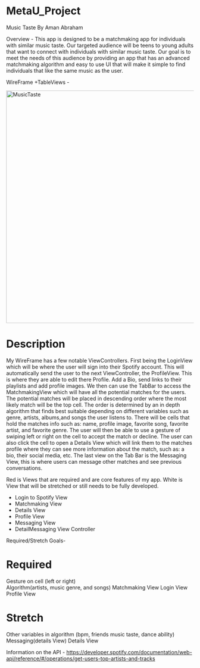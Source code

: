 # MetaU_Project



Music Taste
By Aman Abraham



Overview - This app is designed to be a matchmaking app for individuals with similar music taste. Our targeted audience will be teens to young adults that want to connect with individuals with similar music taste. Our goal is to meet the needs of this audience by providing an app that has an advanced matchmaking algorithm and easy to use UI that will make it simple to find individuals that like the same music as the user.

WireFrame +TableViews - 

<img width="625" alt="MusicTaste" src="https://user-images.githubusercontent.com/103143506/176490910-33d12f03-95b2-448b-975a-3798db74684c.png">







# Description

My WireFrame has a few notable ViewControllers. First being the LoginView which will be where the user will sign into their Spotify account. This will automatically send the user to the next ViewController, the ProfileView. This is where they are able to edit there Profile. Add a Bio, send links to their playlists and add profile images. We then can use the TabBar to access the MatchmakingView which will have all the potential matches for the users. The potential matches will be placed in descending order where the most likely match will be the top cell. The order is determined by an in depth algorithm that finds best suitable depending on different variables such as genre, artists, albums,and songs the user listens to. There will be cells that hold the matches info such as: name, profile image, favorite song, favorite artist, and favorite genre. The user will then be able to use a gesture of swiping left or right on the cell to accept the match or decline. The user can also click the cell to open a Details View which will link  them to the matches profile where they can see more information about the match, such as: a bio, their social media, etc. The last view on the Tab Bar is the Messaging View, this is where users can message other matches and see previous conversations. 





Red is Views that are required and are core features of my app.
White is View that will be stretched or still needs to be fully developed.

* Login to Spotify View
* Matchmaking View
* Details View
* Profile View
* Messaging View
* DetailMessaging View Controller


Required/Stretch Goals-

# Required

Gesture on cell (left or right)  
Algorithm(artists, music genre, and songs)
Matchmaking View
Login View
Profile View



# Stretch
Other variables in algorithm (bpm, friends music taste, dance ability) 
Messaging(details View)
Details View

Information on the API - https://developer.spotify.com/documentation/web-api/reference/#/operations/get-users-top-artists-and-tracks


